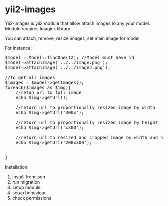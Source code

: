 yii2-images
===========
Yii2-images is yii2 module that allow attach images to any your model.
Module requires Imagick library.

You can attach, remove, resize images,
set main image for model

For instance:
  
<pre>
$model = Model::findOne(12); //Model must have id
$model->attachImage('../../image.png');
$model->attachImage('../../image2.png');

//to get all images
$images = $model->getImages();
foreach($images as $img){
    //retun url to full image
    echo $img->getUrl();
    
    //return url to proportionally resized image by width
    echo $img->getUrl('300x');

    //return url to proportionally resized image by height
    echo $img->getUrl('x300');
    
    //return url to resized and cropped image by width and height
    echo $img->getUrl('200x300');
    
    
}
</pre>


Installation:
1. install from json
2. run migration
3. setup module
4. setup behaviour 
5. check permissions 
